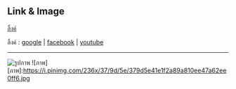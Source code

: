 ## Link & Image

[ลิ้งค์](https://github.com/Teararoyal/IT_pro2)

ลิ้งค์ : [google] | [facebook] | [youtube]

[facebook]: https://www.facebook.com/
[google]: https://www.google.co.th/
[youtube]:https://www.youtube.com/

---

![รูปภาพ](https://www.vejthani.com/wp-content/uploads/2014/01/headache-01.jpg)
![ภาพ]
[ภาพ]:https://i.pinimg.com/236x/37/9d/5e/379d5e41e1f2a89a810ee47a62ee0ff6.jpg
